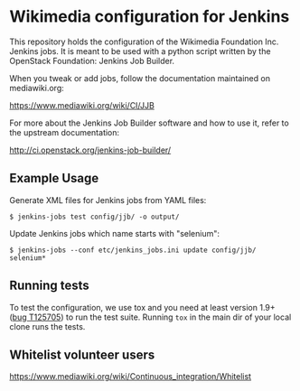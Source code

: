 # Wikimedia configuration for Jenkins

This repository holds the configuration of the Wikimedia Foundation Inc. Jenkins
jobs. It is meant to be used with a python script written by the OpenStack
Foundation: Jenkins Job Builder.

When you tweak or add jobs, follow the documentation maintained on mediawiki.org:

  https://www.mediawiki.org/wiki/CI/JJB

For more about the Jenkins Job Builder software and how to use it, refer to the upstream documentation:

  http://ci.openstack.org/jenkins-job-builder/

## Example Usage

Generate XML files for Jenkins jobs from YAML files:

    $ jenkins-jobs test config/jjb/ -o output/

Update Jenkins jobs which name starts with "selenium":

    $ jenkins-jobs --conf etc/jenkins_jobs.ini update config/jjb/ selenium*

## Running tests

To test the configuration, we use tox and you need at least version 1.9+ ([bug T125705](https://phabricator.wikimedia.org/T125705))
to run the test suite. Running `tox` in the main dir of your local clone runs the tests.

## Whitelist volunteer users

https://www.mediawiki.org/wiki/Continuous_integration/Whitelist
